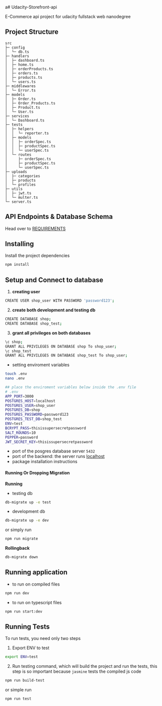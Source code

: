 a# Udacity-Storefront-api

E-Commerce api project for udacity fullstack web nanodegree 

## Project Structure
```
src                      
├─ config                
│  └─ db.ts              
├─ handlers              
│  ├─ dashboard.ts       
│  ├─ home.ts            
│  ├─ orderProducts.ts   
│  ├─ orders.ts          
│  ├─ products.ts        
│  └─ users.ts           
├─ middlewares           
│  └─ Error.ts           
├─ models                
│  ├─ Order.ts           
│  ├─ Order_Products.ts  
│  ├─ Product.ts         
│  └─ User.ts            
├─ services              
│  └─ Dashboard.ts       
├─ tests                 
│  ├─ helpers            
│  │  └─ reporter.ts     
│  ├─ models             
│  │  ├─ orderSpec.ts    
│  │  ├─ productSpec.ts  
│  │  └─ userSpec.ts     
│  └─ routes             
│     ├─ orderSpec.ts    
│     ├─ productSpec.ts  
│     └─ userSpec.ts     
├─ uploads               
│  ├─ categories         
│  ├─ products           
│  └─ profiles           
├─ utils                 
│  ├─ jwt.ts             
│  └─ multer.ts          
└─ server.ts             
```

## API Endpoints & Database Schema

Head over to [REQUIREMENTS](./REQUIREMENTS.md)
## Installing
Install the project dependencies
```bash
npm install
```

## Setup and Connect to database

1. **creating user**
 
```sh
CREATE USER shop_user WITH PASSWORD 'password123';
```
2. **create both development and testing db**
```sh
CREATE DATABASE shop;
CREATE DATABASE shop_test;
```
3. **grant all privileges on both databases**
```sh
\c shop;
GRANT ALL PRIVILEGES ON DATABASE shop To shop_user;
\c shop_test 
GRANT ALL PRIVILEGES ON DATABASE shop_test To shop_user;
```

- setting enviroment variables
```sh
touch .env
nano .env

## place the enviroment variables below inside the .env file
# .env
APP_PORT=3000
POSTGRES_HOST=localhost
POSTGRES_USER=shop_user
POSTGRES_DB=shop
POSTGRES_PASSWORD=password123
POSTGRES_TEST_DB=shop_test
ENV=test
BCRYPT_PASS=thisissupersecretpassword
SALT_ROUNDS=10
PEPPER=password
JWT_SECRET_KEY=thisissupersecretpassword
```


- port of the posgres database server
`5432`
- port of the backend: 
the server runs <a href="http://localhost:3000">localhost</a>
- package installation instructions
#### Running Or Dropping Migration

**Running**
- testing db
```sh
db-migrate up -e test
```
- development db
```sh
db-migrate up -e dev
```
or simply run
```sh
npm run migrate
```

**Rollingback**
```sh
db-migrate down
```

## Running application
- to run on compiled files
```sh
npm run dev
```
- to run on typescript files
```sh
npm run start:dev
```
## Running Tests

To run tests, you need only two steps
1. Export ENV to test
```sh
export ENV=test
```
2. Run testing command, which will build the project and run the tests, this step is so important because `jasmine` tests the compiled js code
```sh
npm run build-test
```

or simple run 
```sh
npm run test
```

